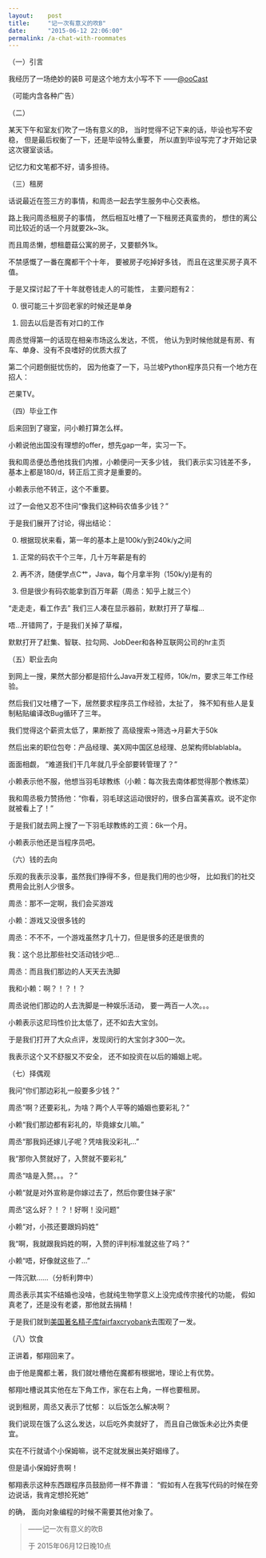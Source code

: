 ```yaml
---
layout:    post
title:     "记一次有意义的吹B"
date:      "2015-06-12 22:06:00"
permalink: /a-chat-with-roommates
---
```


（一）引言

我经历了一场绝妙的装B
可是这个地方太小写不下
——[@ooCast][ooCast]

（可能内含各种广告）

<!--MORE-->

（二）

某天下午和室友们吹了一场有意义的B，
当时觉得不记下来的话，毕设也写不安稳，
但是最后权衡了一下，还是毕设特么重要，
所以直到毕设写完了才开始记录这次寝室谈话。

记忆力和文笔都不好，请多担待。


（三）租房

话说最近在签三方的事情，和周丞一起去学生服务中心交表格。

路上我问周丞租房子的事情，
然后相互吐槽了一下租房还真蛮贵的，
想住的离公司比较近的话一个月就要2k~3k。

而且周丞懒，想租蘑菇公寓的房子，又要额外1k。

不禁感慨了一番在魔都干个十年，
要被房子吃掉好多钱，
而且在这里买房子真不值。

于是又探讨起了干十年就卷钱走人的可能性，
主要问题有2：

0. 很可能三十岁回老家的时候还是单身

1. 回去以后是否有对口的工作

周丞觉得第一的话现在相亲市场这么发达，不慌，
他认为到时候他就是有房、有车、单身、没有不良嗜好的优质大叔了

第二个问题倒挺忧伤的，
因为他查了一下，马兰坡Python程序员只有一个地方在招人：

芒果TV。


（四）毕业工作

后来回到了寝室，问小赖打算怎么样。

小赖说他出国没有理想的offer，想先gap一年，实习一下。

我和周丞便怂恿他找我们内推，小赖便问一天多少钱，
我们表示实习钱差不多，基本上都是180/d，转正后工资才是重要的。

小赖表示他不转正，这个不重要。

过了一会他又忍不住问“像我们这种码农值多少钱？”

于是我们展开了讨论，得出结论：

0. 根据现状来看，第一年的基本上是100k/y到240k/y之间

1. 正常的码农干个三年，几十万年薪是有的

2. 再不济，随便学点C艹，Java，每个月拿半狗（150k/y)是有的

3. 但是很少有码农能拿到百万年薪（周丞：知乎上就三个）

“走走走，看工作去” 我们三人凑在显示器前，默默打开了草榴…

唔…开错网了，于是我们关掉了草榴，

默默打开了赶集、智联、拉勾网、JobDeer和各种互联网公司的hr主页


（五）职业去向

到网上一搜，果然大部分都是招什么Java开发工程师，10k/m，要求三年工作经验。

然后我们又吐槽了一下，居然要求程序员工作经验，太扯了，
殊不知有些人是复制粘贴编译改Bug循环了三年。

我们觉得这个薪资太低了，果断按了 高级搜索->筛选->月薪大于50k

然后出来的职位包夸：产品经理、美X网中国区总经理、总架构师blablabla。

面面相觑，
“难道我们干几年就几乎全部要转管理了？”

小赖表示他不服，他想当羽毛球教练（小赖：每次我去南体都觉得那个教练菜）

我和周丞极力赞扬他：“你看，羽毛球这运动很好的，很多白富美喜欢。说不定你就被看上了！”

于是我们就去网上搜了一下羽毛球教练的工资：6k一个月。

小赖表示他还是当程序员吧。


（六）钱的去向

乐观的我表示没事，虽然我们挣得不多，但是我们用的也少呀，
比如我们的社交费用会比别人少很多。

周丞：那不一定啊，我们会买游戏

小赖：游戏又没很多钱的

周丞：不不不，一个游戏虽然才几十刀，但是很多的还是很贵的

我：这个总比那些社交活动钱少吧...

周丞：而且我们那边的人天天去洗脚

我和小赖：啊？！？！？

周丞说他们那边的人去洗脚是一种娱乐活动，
要一两百一人次。。。

小赖表示这尼玛性价比太低了，还不如去大宝剑。

于是我们打开了大众点评，发现闵行的大宝剑才300一次。

我表示这个又不舒服又不安全，
还不如投资在以后的婚姻上呢。


（七）择偶观

我问“你们那边彩礼一般要多少钱？”

周丞“啊？还要彩礼，为啥？两个人平等的婚姻也要彩礼？”

小赖“我们那边都有彩礼的，毕竟嫁女儿嘛。”

周丞“那我妈还嫁儿子呢？凭啥我没彩礼…”

我“那你入赘就好了，入赘就不要彩礼”

周丞“啥是入赘。。。？”

小赖“就是对外宣称是你嫁过去了，然后你要住妹子家”

周丞“这么好？！？！好啊！没问题”

小赖“对，小孩还要跟妈妈姓”

我“啊，我就跟我妈姓的啊，入赘的评判标准就这些了吗？”

小赖“唔，好像就这些了…”

一阵沉默……（分析利弊中）

周丞表示其实不结婚也没啥，也就纯生物学意义上没完成传宗接代的功能，
假如真老了，还是没有老婆，那他就去捐精！

于是我们就到[美国著名精子库fairfaxcryobank][ffbank]去围观了一发。


（八）饮食

正讲着，郁翔回来了。

由于他是魔都土著，我们就吐槽他在魔都有根据地，理论上有优势。

郁翔吐槽说其实他在左下角工作，家在右上角，一样也要租房。

说到租房，周丞又表示了忧郁：
以后饭怎么解决啊？

我们说现在饿了么这么发达，以后吃外卖就好了，
而且自己做饭未必比外卖便宜。

实在不行就请个小保姆嘛，说不定就发展出美好姻缘了。

但是请小保姆好贵啊！

郁翔表示这种东西跟程序员鼓励师一样不靠谱：
“假如有人在我写代码的时候在旁边说话，我肯定想抡死她”

的确，
面向对象编程的时候不需要其他对象了。


> ——记一次有意义的吹B
>
> 于 2015年06月12日晚10点

[ooCast]: http://weibo.com/n/ooCast
[ffbank]: http://www.fairfaxcryobank.com/index.shtml
